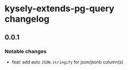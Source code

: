 # kysely-extends-pg-query changelog

## 0.0.1

### Notable changes

- feat: add auto `JSON.stringify` for json/jsonb column(s)
